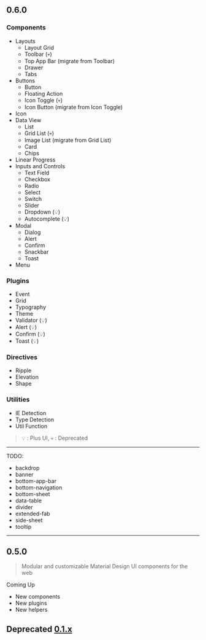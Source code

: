 ## 0.6.0

### Components

- Layouts
  - Layout Grid
  - Toolbar (:skull:)
  - Top App Bar (migrate from Toolbar)
  - Drawer
  - Tabs
- Buttons
  - Button
  - Floating Action
  - Icon Toggle (:skull:)
  - Icon Button (migrate from Icon Toggle)
- Icon
- Data View
  - List
  - Grid List (:skull:)
  - Image List (migrate from Grid List)
  - Card
  - Chips
- Linear Progress
- Inputs and Controls
  - Text Field
  - Checkbox
  - Radio
  - Select
  - Switch
  - Slider
  - Dropdown (:bulb:)
  - Autocomplete (:bulb:)
- Modal
  - Dialog
  - Alert
  - Confirm
  - Snackbar
  - Toast
- Menu

### Plugins

- Event
- Grid
- Typography
- Theme
- Validator (:bulb:)
- Alert (:bulb:)
- Confirm (:bulb:)
- Toast (:bulb:)

### Directives

- Ripple
- Elevation
- Shape

### Utilities

- IE Detection
- Type Detection
- Util Function

> :bulb: : Plus UI, :skull: : Deprecated

---

TODO:

- backdrop
- banner
- bottom-app-bar
- bottom-navigation
- bottom-sheet
- data-table
- divider
- extended-fab
- side-sheet
- tooltip

---

## 0.5.0

> Modular and customizable Material Design UI components for the web

Coming Up

- New components
- New plugins
- New helpers

## Deprecated [0.1.x](https://github.com/balmjs/ui-vue-lite/blob/0.1.x/CHANGELOG.md)
